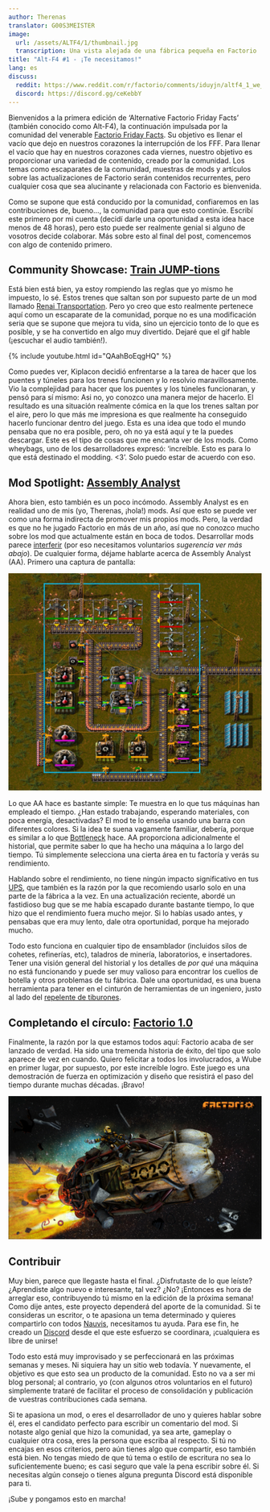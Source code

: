 ```yaml
---
author: Therenas
translator: G00S3MEISTER
image:
  url: /assets/ALTF4/1/thumbnail.jpg
  transcription: Una vista alejada de una fábrica pequeña en Factorio
title: "Alt-F4 #1 - ¡Te necesitamos!"
lang: es
discuss:
  reddit: https://www.reddit.com/r/factorio/comments/iduyjn/altf4_1_we_need_you/
  discord: https://discord.gg/ceKebbY
---
```


Bienvenidos a la primera edición de ‘Alternative Factorio Friday Facts’ (también conocido como Alt-F4), la continuación impulsada por la comunidad del venerable [Factorio Friday Facts](https://factorio.com/blog/). Su objetivo es llenar el vacío que dejo en nuestros corazones la interrupción de los FFF. Para llenar el vacío que hay en nuestros corazones cada viernes, nuestro objetivo es proporcionar una variedad de contenido, creado por la comunidad. Los temas como escaparates de la comunidad, muestras de mods y artículos sobre las actualizaciones de Factorio serán contenidos recurrentes, pero cualquier cosa que sea alucinante y relacionada con Factorio es bienvenida.

Como se supone que está conducido por la comunidad, confiaremos en las contribuciones de, bueno…, la comunidad para que esto continúe. Escribí este primero por mi cuenta (decidí darle una oportunidad a esta idea hace menos de 48 horas), pero esto puede ser realmente genial si alguno de vosotros decide colaborar. Más sobre esto al final del post, comencemos con algo de contenido primero.

## Community Showcase: [Train JUMP-tions](https://www.reddit.com/r/factorio/comments/i5yoaj/train_junctions_pfft_try_train_jumptions)

Está bien está bien, ya estoy rompiendo las reglas que yo mismo he impuesto, lo sé. Estos trenes que saltan son por supuesto parte de un mod llamado [Renai Transportation](https://mods.factorio.com/mod/RenaiTransportation). Pero yo creo que esto realmente pertenece aquí como un escaparate de la comunidad, porque no es una modificación seria que se supone que mejora tu vida, sino un ejercicio tonto de lo que es posible, y se ha convertido en algo muy divertido. Dejaré que el gif hable (¡escuchar el audio también!).

{% include youtube.html id="QAahBoEqgHQ" %}

Como puedes ver, Kiplacon decidió enfrentarse a la tarea de hacer que los puentes y túneles para los trenes funcionen y lo resolvio maravillosamente. Vio la complejidad para hacer que los puentes y los túneles funcionaran, y pensó para sí mismo: Asi no, yo conozco una manera mejor de hacerlo. El resultado es una situación realmente cómica en la que los trenes saltan por el aire, pero lo que más me impresiona es que realmente ha conseguido hacerlo funcionar dentro del juego. Esta es una idea que todo el mundo pensaba que no era posible, pero, oh no ya está aquí y te la puedes descargar. Este es el tipo de cosas que me encanta ver de los mods. Como wheybags, uno de los desarrolladores expresó: ‘increíble. Esto es para lo que está destinado el modding. <3’. Solo puedo estar de acuerdo con eso.

## Mod Spotlight: [Assembly Analyst](https://mods.factorio.com/mod/assemblyanalyst)

Ahora bien, esto también es un poco incómodo. Assembly Analyst es en realidad uno de mis (yo, Therenas, ¡hola!) mods. Así que esto se puede ver como una forma indirecta de promover mis propios mods. Pero, la verdad es que no he jugado Factorio en más de un año, así que no conozco mucho sobre los mod que actualmente están en boca de todos. Desarrollar mods parece [interferir](https://cdn.discordapp.com/attachments/603392474458882065/745728165116248144/mod_brain.png) (por eso necesitamos voluntarios *sugerencia ver más abajo*). De cualquier forma, déjame hablarte acerca de Assembly Analyst (AA). Primero una captura de pantalla:

![](/assets/ALTF4/1/assembly_analyst.jpg?raw=true)

Lo que AA hace es bastante simple: Te muestra en lo que tus máquinas han empleado el tiempo. ¿Han estado trabajando, esperando materiales, con poca energía, desactivadas? El mod te lo enseña usando una barra con diferentes colores. Si la idea te suena vagamente familiar, debería, porque es similar a lo que [Bottleneck](https://mods.factorio.com/mod/Bottleneck) hace. AA proporciona adicionalmente el historial, que permite saber lo que ha hecho una máquina a lo largo del tiempo. Tú simplemente selecciona una cierta área en tu factoría y verás su rendimiento.

Hablando sobre el rendimiento, no tiene ningún impacto significativo en tus [UPS](https://www.reddit.com/r/factorio/comments/5dmura/can_someone_explain_ups/da5q364/?utm_source=reddit&utm_medium=web2x&context=3), 
que también es la razón por la que recomiendo usarlo solo en una parte de la fábrica a la vez. En una actualización reciente, abordé un fastidioso bug que se me había escapado durante bastante tiempo, lo que hizo que el rendimiento fuera mucho mejor. Si lo habías usado antes, y pensabas que era muy lento, dale otra oportunidad, porque ha mejorado mucho.

Todo esto funciona en cualquier tipo de ensamblador (incluidos silos de cohetes, refinerías, etc), taladros de minería, laboratorios, e insertadores. Tener una visión general del historial y los detalles de *por qué* una máquina no está funcionando y puede ser muy valioso para encontrar los cuellos de botella y otros problemas de tu fábrica. Dale una oportunidad, es una buena herramienta para tener en el cinturón de herramientas de un ingeniero, justo al lado del [repelente de tiburones](https://www.youtube.com/watch?v=QnFOs7QlJSI).

## Completando el círculo: [Factorio 1.0](https://factorio.com/blog/post/fff-360)

Finalmente, la razón por la que estamos todos aquí: Factorio acaba de ser lanzado de verdad. Ha sido una tremenda historia de éxito, del tipo que solo aparece de vez en cuando. Quiero felicitar a todos los involucrados, a Wube en primer lugar, por supuesto, por este increíble logro. Este juego es una demostración de fuerza en optimización y diseño que resistirá el paso del tiempo durante muchas décadas. ¡Bravo!

![](/assets/ALTF4/1/factorio_1dot0.jpeg?raw=true)

## Contribuir

Muy bien, parece que llegaste hasta el final. ¿Disfrutaste de lo que leíste? ¿Aprendiste algo nuevo e interesante, tal vez? ¿No? ¡Entonces es hora de arreglar eso, contribuyendo tú mismo en la edición de la próxima semana! Como dije antes, este proyecto dependerá del aporte de la comunidad. Si te consideras un escritor, o te apasiona un tema determinado y quieres compartirlo con todos [Nauvis](https://www.reddit.com/r/factorio/comments/7fjh5l/what_is_nauvis_im_glad_you_asked/), necesitamos tu ayuda. Para ese fin, he creado un [Discord](https://discord.gg/AsXAwyV) desde el que este esfuerzo se coordinara, ¡cualquiera es libre de unirse!

Todo esto está muy improvisado y se perfeccionará en las próximas semanas y meses. Ni siquiera hay un sitio web todavía. Y nuevamente, el objetivo es que esto sea un producto de la comunidad. Esto no va a ser mi blog personal; al contrario, yo (con algunos otros voluntarios en el futuro) simplemente trataré de facilitar el proceso de consolidación y publicación de vuestras contribuciones cada semana.

Si te apasiona un mod, o eres el desarrollador de uno y quieres hablar sobre él, eres el candidato perfecto para escribir un comentario del mod. Si notaste algo genial que hizo la comunidad, ya sea arte, gameplay o cualquier otra cosa, eres la persona que escriba al respecto. Si tú no encajas en esos criterios, pero aún tienes algo que compartir, eso también está bien. No tengas miedo de que tú tema o estilo de escritura no sea lo suficientemente bueno; es casi seguro que vale la pena escribir sobre él. Si necesitas algún consejo o tienes alguna pregunta Discord está disponible para ti.

¡Sube y pongamos esto en marcha!
